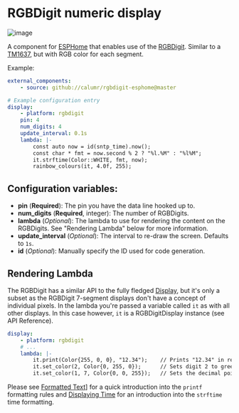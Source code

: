 # RGBDigit numeric display

![image](https://user-images.githubusercontent.com/1751/137870176-6a7662f3-018c-4337-9a5c-3de335f81fc3.png)

A component for [ESPHome](https://esphome.io/index.html) that enables use of the [RGBDigit](https://www.rgbdigit.com/). Similar to a [TM1637](https://esphome.io/components/display/tm1637.html), but with RGB color for each segment.

Example:
```yaml
external_components:
    - source: github://calumr/rgbdigit-esphome@master

# Example configuration entry
display:
    - platform: rgbdigit
    pin: 4
    num_digits: 4
    update_interval: 0.1s
    lambda: |-
        const auto now = id(sntp_time).now();
        const char * fmt = now.second % 2 ? "%l.%M" : "%l%M";
        it.strftime(Color::WHITE, fmt, now);
        rainbow_colours(it, 4.0f, 255);
```

## Configuration variables:

- **pin** (**Required**): The pin you have the data line hooked up to.
- **num_digits** (**Required**, integer): The number of RGBDigits.
- **lambda** (*Optional*): The lambda to use for rendering the content on the RGBDigits.
  See "Rendering Lambda" below for more information.
- **update_interval** (*Optional*): The interval to re-draw the screen. Defaults to ``1s``.
- **id** (*Optional*): Manually specify the ID used for code generation.

## Rendering Lambda

The RGBDigit has a similar API to the fully fledged [Display](https://esphome.io/components/display/index.html), but it's only a subset as the RGBDigit
7-segment displays don't have a concept of individual pixels. In the lambda you're passed a variable called ``it``
as with all other displays. In this case however, ``it`` is a RGBDigitDisplay instance (see API Reference).

```yaml
display:
    - platform: rgbdigit
    # ...
    lambda: |-
        it.print(Color{255, 0, 0}, "12.34");    // Prints "12.34" in red
        it.set_color(2, Color{0, 255, 0});      // Sets digit 2 to green
        it.set_color(1, 7, Color{0, 0, 255});   // Sets the decimal point (segment 7) to blue
```

Please see [Formatted Text](https://esphome.io/components/display/index.html#formatted-text)] for a quick introduction into the ``printf`` formatting rules and
[Displaying Time](https://esphome.io/components/display/index.html#displaying-time) for an introduction into the ``strftime`` time formatting.
